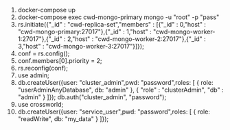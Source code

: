 1. docker-compose up
1. docker-compose exec cwd-mongo-primary mongo -u "root" -p "pass"
1. rs.initiate({"_id" : "cwd-replica-set","members" : [{"_id" : 0,"host" : "cwd-mongo-primary:27017"},{"_id" : 1,"host" : "cwd-mongo-worker-1:27017"},{"_id" : 2,"host" : "cwd-mongo-worker-2:27017"},{"_id" : 3,"host" : "cwd-mongo-worker-3:27017"}]});
1. conf = rs.config();
1. conf.members[0].priority = 2;
1. rs.reconfig(conf);
1. use admin;
1. db.createUser({user: "cluster_admin",pwd: "password",roles: [ { role: "userAdminAnyDatabase", db: "admin" },  { "role" : "clusterAdmin", "db" : "admin" } ]});
db.auth("cluster_admin", "password");
1. use crossworld;
1. db.createUser({user: "service_user",pwd: "password",roles: [ { role: "readWrite", db: "my_data" } ]});
